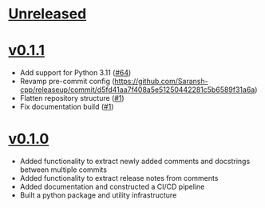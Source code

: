 # [Unreleased](https://github.com/Saransh-cpp/releaseup)

# [v0.1.1](https://github.com/Saransh-cpp/releaseup/tree/v0.1.0)

- Add support for Python 3.11 ([#64](https://github.com/Saransh-cpp/releaseup/pull/64))
- Revamp pre-commit config (https://github.com/Saransh-cpp/releaseup/commit/d5fd41aa7f408a5e51250442281c5b6589f31a6a)
- Flatten repository structure ([#1](https://github.com/Saransh-cpp/releaseup/pull/1))
- Fix documentation build ([#1](https://github.com/Saransh-cpp/releaseup/pull/1))

# [v0.1.0](https://github.com/Saransh-cpp/releaseup/tree/v0.1.0)

- Added functionality to extract newly added comments and docstrings between
  multiple commits
- Added functionality to extract release notes from comments
- Added documentation and constructed a CI/CD pipeline
- Built a python package and utility infrastructure
